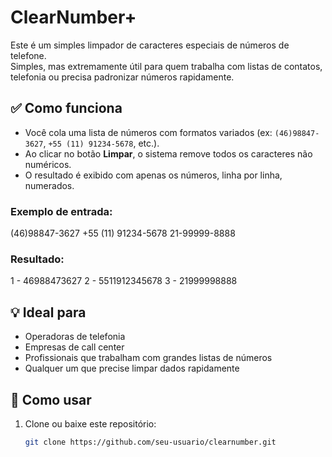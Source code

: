 # ClearNumber+

Este é um simples limpador de caracteres especiais de números de telefone.  
Simples, mas extremamente útil para quem trabalha com listas de contatos, telefonia ou precisa padronizar números rapidamente.

## ✅ Como funciona

- Você cola uma lista de números com formatos variados (ex: `(46)98847-3627`, `+55 (11) 91234-5678`, etc.).
- Ao clicar no botão **Limpar**, o sistema remove todos os caracteres não numéricos.
- O resultado é exibido com apenas os números, linha por linha, numerados.

### Exemplo de entrada:
(46)98847-3627
+55 (11) 91234-5678
21-99999-8888

### Resultado:
1 - 46988473627
2 - 5511912345678
3 - 21999998888

## 💡 Ideal para

- Operadoras de telefonia  
- Empresas de call center  
- Profissionais que trabalham com grandes listas de números  
- Qualquer um que precise limpar dados rapidamente

## 🚀 Como usar

1. Clone ou baixe este repositório:
   ```bash
   git clone https://github.com/seu-usuario/clearnumber.git

